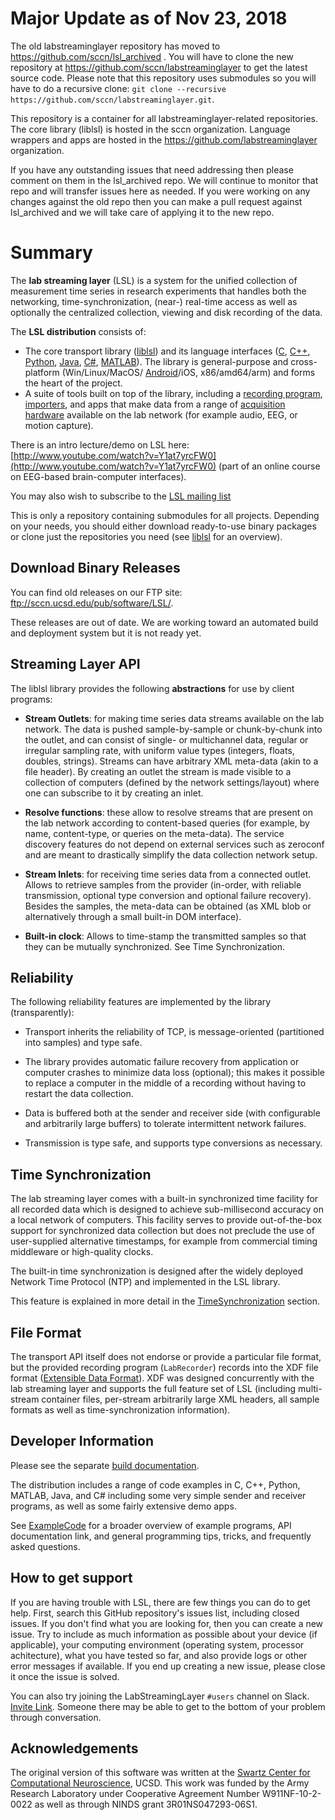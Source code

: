 # Major Update as of Nov 23, 2018

The old labstreaminglayer repository has moved to https://github.com/sccn/lsl_archived . 
You will have to clone the new repository at https://github.com/sccn/labstreaminglayer to get the latest source code. Please note that this repository uses submodules so you will have to do a recursive clone: `git clone --recursive https://github.com/sccn/labstreaminglayer.git`.

This repository is a container for all labstreaminglayer-related repositories.
The core library (liblsl) is hosted in the sccn organization.
Language wrappers and apps are hosted in the https://github.com/labstreaminglayer organization.

If you have any outstanding issues that need addressing then please comment on them in the lsl_archived repo. We will continue to monitor that repo and will transfer issues here as needed.
If you were working on any changes against the old repo then you can make a pull request against lsl_archived and we will take care of applying it to the new repo.

# Summary

The **lab streaming layer** (LSL) is a system for the unified collection of measurement time series
in research experiments that handles both the networking, time-synchronization, (near-) real-time
access as well as optionally the centralized collection, viewing and disk recording of the data.

The **LSL distribution** consists of:
- The core transport library
([liblsl](https://github.com/labstreaminglayer/liblsl/)) and its language interfaces
  ([C](https://github.com/labstreaminglayer/liblsl/),
  [C++](https://github.com/labstreaminglayer/liblsl/),
  [Python](https://github.com/labstreaminglayer/liblsl-Python/),
  [Java](https://github.com/labstreaminglayer/liblsl-Java/),
  [C#](https://github.com/labstreaminglayer/liblsl-Csharp/),
  [MATLAB](https://github.com/labstreaminglayer/liblsl-Matlab/)).
  The library is general-purpose and cross-platform (Win/Linux/MacOS/
  [Android](https://github.com/labstreaminglayer/liblsl-Android/)/iOS, x86/amd64/arm)
  and forms the heart of the project.
- A suite of tools built on top of the library, including a
  [recording program](https://github.com/labstreaminglayer/App-LabRecorder),
  [importers](https://github.com/sccn/labstreaminglayer/wiki/ImportingRecordingsInMatlab.wiki),
  and apps that make data from a range of
  [acquisition hardware](https://github.com/sccn/labstreaminglayer/wiki/SupportedDevices.wiki)
  available on the lab network (for example audio, EEG, or motion capture).

There is an intro lecture/demo on LSL here: [http://www.youtube.com/watch?v=Y1at7yrcFW0](http://www.youtube.com/watch?v=Y1at7yrcFW0)
(part of an online course on EEG-based brain-computer interfaces).

You may also wish to subscribe to the [LSL mailing list](https://mailman.ucsd.edu/mailman/listinfo/lsl-l)

This is only a repository containing submodules for all projects. Depending on your needs, you should
either download ready-to-use binary packages or clone just the repositories you need (see
[liblsl](https://github.com/labstreaminglayer/labstreaminglayer/tree/master/LSL) for an overview).

## Download Binary Releases

You can find old releases on our FTP site: ftp://sccn.ucsd.edu/pub/software/LSL/.

These releases are out of date. We are working toward an automated build and deployment system
but it is not ready yet.

## Streaming Layer API

The liblsl library provides the following **abstractions** for use by client programs:

- **Stream Outlets**: for making time series data streams available on the lab network.
  The data is pushed sample-by-sample or chunk-by-chunk into the outlet, and can consist of
  single- or multichannel data, regular or irregular sampling rate, with uniform value types
  (integers, floats, doubles, strings). Streams can have arbitrary XML meta-data (akin to a
  file header). By creating an outlet the stream is made visible to a collection of computers
  (defined by the network settings/layout) where one can subscribe to it by creating an inlet.

- **Resolve functions**: these allow to resolve streams that are present on the lab network
  according to content-based queries (for example, by name, content-type, or queries on the
  meta-data). The service discovery features do not depend on external services such as zeroconf
  and are meant to drastically simplify the data collection network setup.

- **Stream Inlets**: for receiving time series data from a connected outlet.
  Allows to retrieve samples from the provider (in-order, with reliable transmission,
  optional type conversion and optional failure recovery). Besides the samples, the meta-data
  can be obtained (as XML blob or alternatively through a small built-in DOM interface).

- **Built-in clock**: Allows to time-stamp the transmitted samples so that they can be mutually
  synchronized. See Time Synchronization.

## Reliability

The following reliability features are implemented by the library (transparently):
- Transport inherits the reliability of TCP, is message-oriented (partitioned into
  samples) and type safe.

- The library provides automatic failure recovery from application or computer crashes to minimize
  data loss (optional); this makes it possible to replace a computer in the middle of a recording
  without having to restart the data collection.

- Data is buffered both at the sender and receiver side (with configurable and arbitrarily large
  buffers) to tolerate intermittent network failures.

- Transmission is type safe, and supports type conversions as necessary.

## Time Synchronization

The lab streaming layer comes with a built-in synchronized time facility for all recorded data which
is designed to achieve sub-millisecond accuracy on a local network of computers.
This facility serves to provide out-of-the-box support for synchronized data collection but does not
preclude the use of user-supplied alternative timestamps, for example from commercial timing
middleware or high-quality clocks.

The built-in time synchronization is designed after the widely deployed Network Time Protocol (NTP)
and implemented in the LSL library.

This feature is explained in more detail in the
[TimeSynchronization](https://github.com/sccn/labstreaminglayer/wiki/TimeSynchronization.wiki) section.

## File Format

The transport API itself does not endorse or provide a particular file format, but the provided recording
program (`LabRecorder`) <!--and Python/C++ library (`RecorderLib`)--> records into the XDF file format
([Extensible Data Format](https://github.com/sccn/xdf)). XDF was designed concurrently with
the lab streaming layer and supports the full feature set of LSL (including multi-stream container
files, per-stream arbitrarily large XML headers, all sample formats as well as time-synchronization
information).

## Developer Information

Please see the separate [build documentation](doc/BUILD.md).

The distribution includes a range of code examples in C, C++, Python, MATLAB, Java, and C# including
some very simple sender and receiver programs, as well as some fairly extensive demo apps.

See [ExampleCode](https://github.com/labstreaminglayer/App-Examples/) for a broader
overview of example programs, API documentation link, and general programming tips, tricks, and
frequently asked questions.

## How to get support

If you are having trouble with LSL, there are few things you can do to get help.
First, search this GitHub repository's issues list, including closed issues.
If you don't find what you are looking for, then you can create a new issue. Try to include as much
information as possible about your device (if applicable), your computing environment (operating
system, processor achitecture), what you have tested so far, and also provide logs or other error
messages if available. If you end up creating a new issue, please close it once the issue is solved.

You can also try joining the LabStreamingLayer `#users` channel on Slack. [Invite Link](https://join.slack.com/t/labstreaminglayer/shared_invite/enQtMzA2NjEwNDk0NjA5LWI2MmI4MjBhYjgyMmRmMzg2NzEzODc2M2NjNDIwODhmNzViZmRmMWQyNTBkYzkwNmUyMzZhOTU5ZGFiYzkzMzQ).
Someone there may be able to get to the bottom of your problem through conversation.

## Acknowledgements

The original version of this software was written at the
[Swartz Center for Computational Neuroscience](http://sccn.ucsd.edu/people/), UCSD.
This work was funded by the Army Research Laboratory under Cooperative Agreement Number
W911NF-10-2-0022 as well as through NINDS grant 3R01NS047293-06S1.
